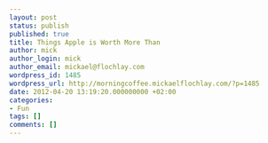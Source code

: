 ```yaml
---
layout: post
status: publish
published: true
title: Things Apple is Worth More Than
author: mick
author_login: mick
author_email: mickael@flochlay.com
wordpress_id: 1485
wordpress_url: http://morningcoffee.mickaelflochlay.com/?p=1485
date: 2012-04-20 13:19:20.000000000 +02:00
categories:
- Fun
tags: []
comments: []
---
```


